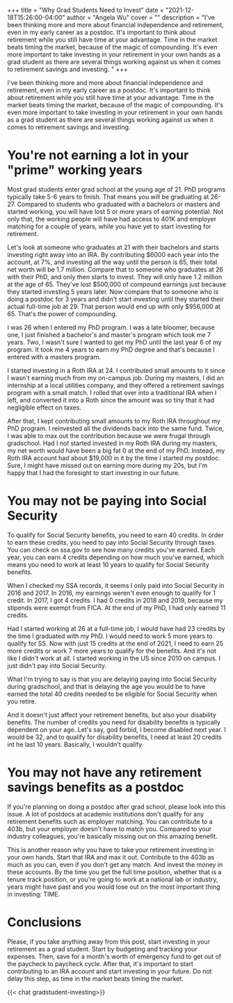 +++
title = "Why Grad Students Need to Invest"
date = "2021-12-18T15:26:00-04:00"
author = "Angela Wu"
cover = ""
description = "I've been thinking more and more about financial independence and retirement, even in my early career as a postdoc. It's important to think about retirement while you still have time at your advantage. Time in the market beats timing the market, because of the magic of compounding. It's even more important to take investing in your retirement in your own hands as a grad student as there are several things working against us when it comes to retirement savings and investing. "
+++


I've been thinking more and more about financial independence and retirement, even in my early career as a postdoc. It's important to think about retirement while you still have time at your advantage. Time in the market beats timing the market, because of the magic of compounding. It's even more important to take investing in your retirement in your own hands as a grad student as there are several things working against us when it comes to retirement savings and investing.

# You're not earning a lot in your "prime" working years

Most grad students enter grad school at the young age of 21. PhD programs typically take 5-6 years to finish. That means you will be graduating at 26-27. Compared to students who graduated with a bachelors or masters and started working, you will have lost 5 or more years of earning potential. Not only that, the working people will have had access to 401K and employer matching for a couple of years, while you have yet to start investing for retirement. 

Let's look at someone who graduates at 21 with their bachelors and starts investing right away into an IRA. By contributing $6000 each year into the account, at 7%, and investing all the way until the person is 65, their total net worth will be 1.7 million. Compare that to someone who graduates at 26 with their PhD, and only then starts to invest. They will only have 1.2 million at the age of 65. They've lost $500,000 of compound earnings just because they started investing 5 years later. Now compare that to someone who is doing a postdoc for 3 years and didn't start investing until they started their actual full-time job at 29. That person would end up with only $956,000 at 65. That's the power of compounding. 

I was 26 when I entered my PhD program. I was a late bloomer, because one, I just finished a bachelor's and master's program which took me 7 years. Two, I wasn't sure I wanted to get my PhD until the last year 6 of my program. It took me 4 years to earn my PhD degree and that's because I entered with a masters program. 

I started investing in a Roth IRA at 24. I contributed small amounts to it since I wasn't earning much from my on-campus job. During my masters, I did an internship at a local utilities company, and they offered a retirement savings program with a small match. I rolled that over into a traditional IRA when I left, and converted it into a Roth since the amount was so tiny that it had negligible effect on taxes. 

After that, I kept contributing small amounts to my Roth IRA throughout my PhD program. I reinvested all the dividends back into the same fund. Twice, I was able to max out the contribution because we were frugal through gradschool. Had I not started invested in my Roth IRA during my masters, my net worth would have been a big fat 0 at the end of my PhD. Instead, my Roth IRA account had about $19,000 in it by the time I started my postdoc. Sure, I might have missed out on earning more during my 20s, but I'm happy that I had the foresight to start investing in our future.

# You may not be paying into Social Security

To qualify for Social Security benefits, you need to earn 40 credits. In order to earn these credits, you need to pay into Social Security through taxes. You can check on ssa.gov to see how many credits you've earned. Each year, you can earn 4 credits depending on how much you've earned, which means you need to work at least 10 years to qualify for Social Security benefits. 

When I checked my SSA records, it seems I only paid into Social Security in 2016 and 2017. In 2016, my earnings weren't even enough to qualify for 1 credit. In 2017, I got 4 credits. I had 0 credits in 2018 and 2019, because my stipends were exempt from FICA. At the end of my PhD, I had only earned 11 credits. 

Had I started working at 26 at a full-time job, I would have had 23 credits by the time I graduated with my PhD. I would need to work 5 more years to qualify for SS. Now with just 15 credits at the end of 2021, I need to earn 25 more credits or work 7 more years to qualify for the benefits. And it's not like I didn't work at all. I started working in the US since 2010 on campus. I just didn't pay into Social Security. 

What I'm trying to say is that you are delaying paying into Social Security during gradschool, and that is delaying the age you would be to have earned the total 40 credits needed to be eligible for Social Security when you retire. 

And it doesn't just affect your retirement benefits, but also your disability benefits. The number of credits you need for disability benefits is typically dependent on your age. Let's say, god forbid, I become disabled next year. I would be 32, and to qualify for disability benefits, I need at least 20 credits int he last 10 years. Basically, I wouldn't qualify.

# You may not have any retirement savings benefits as a postdoc

If you're planning on doing a postdoc after grad school, please look into this issue. A lot of postdocs at academic institutions don't qualify for any retirement benefits such as employer matching. You can contribute to a 403b, but your employer doesn't have to match you. Compared to your industry colleagues, you're basically missing out on this amazing benefit. 

This is another reason why you have to take your retirement investing in your own hands. Start that IRA and max it out. Contribute to the 403b as much as you can, even if you don't get any match. And invest the money in these accounts. By the time you get the full time position, whether that is a tenure track position, or you're going to work at a national lab or industry, years might have past and you would lose out on the most important thing in investing: TIME. 

# Conclusions
Please, if you take anything away from this post, start investing in your retirement as a grad student. Start by budgeting and tracking your expenses. Then, save for a month's worth of emergency fund to get out of the paycheck to paycheck cycle. After that, it's important to start contributing to an IRA account and start investing in your future. Do not delay this step, as time in the market beats timing the market. 

{{< chat gradstudent-investing>}}
